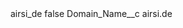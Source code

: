 <?xml version="1.0" encoding="UTF-8"?>
<CustomMetadata xmlns="http://soap.sforce.com/2006/04/metadata" xmlns:xsi="http://www.w3.org/2001/XMLSchema-instance" xmlns:xsd="http://www.w3.org/2001/XMLSchema">
    <label>airsi_de</label>
    <protected>false</protected>
    <values>
        <field>Domain_Name__c</field>
        <value xsi:type="xsd:string">airsi.de</value>
    </values>
</CustomMetadata>
